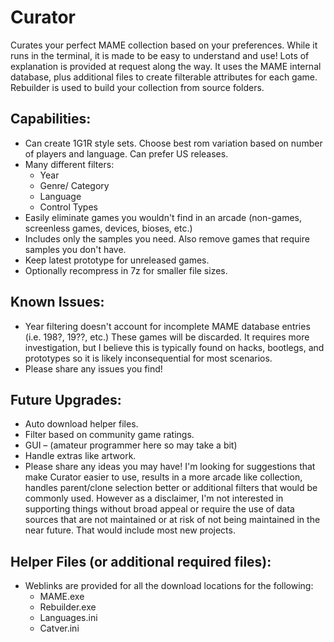 # Curator

Curates your perfect MAME collection based on your preferences. While it runs in the terminal, it is made to be easy to understand and use! Lots of explanation is provided at request along the way. It uses the MAME internal database, plus additional files to create filterable attributes for each game. Rebuilder is used to build your collection from source folders.

## Capabilities:

- Can create 1G1R style sets. Choose best rom variation based on number of players and language. Can prefer US releases.
- Many different filters:
  - Year
  - Genre/ Category
  - Language
  - Control Types
- Easily eliminate games you wouldn't find in an arcade (non-games, screenless games, devices, bioses, etc.)
- Includes only the samples you need. Also remove games that require samples you don't have.
- Keep latest prototype for unreleased games.
- Optionally recompress in 7z for smaller file sizes.

## Known Issues:

- Year filtering doesn't account for incomplete MAME database entries (i.e. 198?, 19??, etc.) These games will be discarded. It requires more investigation, but I believe this is typically found on hacks, bootlegs, and prototypes so it is likely inconsequential for most scenarios.
- Please share any issues you find!

## Future Upgrades:

- Auto download helper files.
- Filter based on community game ratings.
- GUI – (amateur programmer here so may take a bit)
- Handle extras like artwork.
- Please share any ideas you may have! I'm looking for suggestions that make Curator easier to use, results in a more arcade like collection, handles parent/clone selection better or additional filters that would be commonly used. However as a disclaimer, I'm not interested in supporting things without broad appeal or require the use of data sources that are not maintained or at risk of not being maintained in the near future. That would include most new projects.

## Helper Files (or additional required files):

- Weblinks are provided for all the download locations for the following:
  - MAME.exe
  - Rebuilder.exe
  - Languages.ini
  - Catver.ini

